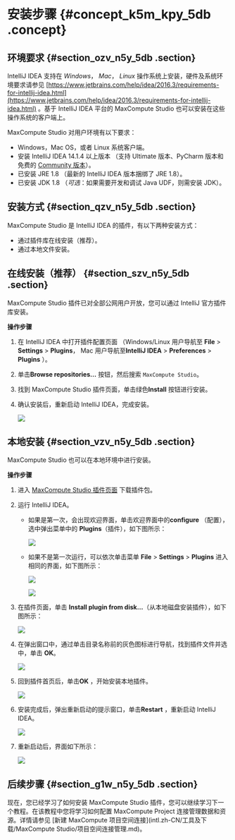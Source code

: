 # 安装步骤 {#concept_k5m_kpy_5db .concept}

## 环境要求 {#section_ozv_n5y_5db .section}

IntelliJ IDEA 支持在 *Windows*， *Mac*， *Linux* 操作系统上安装，硬件及系统环境要求请参见 [https://www.jetbrains.com/help/idea/2016.3/requirements-for-intellij-idea.html](https://www.jetbrains.com/help/idea/2016.3/requirements-for-intellij-idea.html) 。基于 IntelliJ IDEA 平台的 MaxCompute Studio 也可以安装在这些操作系统的客户端上。

MaxCompute Studio 对用户环境有以下要求：

-   Windows，Mac OS，或者 Linux 系统客户端。
-   安装 IntelliJ IDEA 14.1.4 以上版本 （支持 Ultimate 版本、PyCharm 版本和免费的 [Community 版本](https://www.jetbrains.com/idea/download/)）。
-   已安装 JRE 1.8 （最新的 IntelliJ IDEA 版本捆绑了 JRE 1.8）。
-   已安装 JDK 1.8 （*可选*：如果需要开发和调试 Java UDF，则需安装 JDK）。

## 安装方式 {#section_qzv_n5y_5db .section}

MaxCompute Studio 是 IntelliJ IDEA 的插件，有以下两种安装方式：

-   通过插件库在线安装（推荐）。
-   通过本地文件安装。

## 在线安装（推荐） {#section_szv_n5y_5db .section}

MaxCompute Studio 插件已对全部公网用户开放，您可以通过 IntelliJ 官方插件库安装。

**操作步骤**

1.  在 IntelliJ IDEA 中打开插件配置页面 （Windows/Linux 用户导航至 **File** \> **Settings** \> **Plugins**， Mac 用户导航至**IntelliJ IDEA** \> **Preferences** \> **Plugins** ）。
2.  单击**Browse repositories…** 按钮，然后搜索 `MaxCompute Studio`。

3.  找到 MaxCompute Studio 插件页面，单击绿色**Install** 按钮进行安装。

4.  确认安装后，重新启动 IntelliJ IDEA，完成安装。

    ![](http://static-aliyun-doc.oss-cn-hangzhou.aliyuncs.com/assets/img/12117/15329326051555_zh-CN.png)


## 本地安装 {#section_vzv_n5y_5db .section}

MaxCompute Studio 也可以在本地环境中进行安装。

**操作步骤**

1.  进入 [MaxCompute Studio 插件页面](https://plugins.jetbrains.com/plugin/9193?spm=5176.doc44555.2.1.4hXBG1) 下载插件包。

2.  运行 IntelliJ IDEA。

    -   如果是第一次，会出现欢迎界面，单击欢迎界面中的**configure** （配置），选中弹出菜单中的 **Plugins**（插件），如下图所示：

        ![](http://static-aliyun-doc.oss-cn-hangzhou.aliyuncs.com/assets/img/12117/15329326061556_zh-CN.png)

    -   如果不是第一次运行，可以依次单击菜单 **File** \> **Settings** \> **Plugins** 进入相同的界面，如下图所示：

        ![](http://static-aliyun-doc.oss-cn-hangzhou.aliyuncs.com/assets/img/12117/15329326061557_zh-CN.png)

        ![](http://static-aliyun-doc.oss-cn-hangzhou.aliyuncs.com/assets/img/12117/15329326061558_zh-CN.png)

3.  在插件页面，单击 **Install plugin from disk…**（从本地磁盘安装插件），如下图所示：

    ![](http://static-aliyun-doc.oss-cn-hangzhou.aliyuncs.com/assets/img/12117/15329326061559_zh-CN.png)

4.  在弹出窗口中，通过单击目录名称前的灰色图标进行导航，找到插件文件并选中，单击 **OK**。

    ![](http://static-aliyun-doc.oss-cn-hangzhou.aliyuncs.com/assets/img/12117/15329326061561_zh-CN.png)

5.  回到插件首页后，单击**OK** ，开始安装本地插件。

    ![](http://static-aliyun-doc.oss-cn-hangzhou.aliyuncs.com/assets/img/12117/15329326061562_zh-CN.png)

6.  安装完成后，弹出重新启动的提示窗口，单击**Restart** ，重新启动 IntelliJ IDEA。

    ![](http://static-aliyun-doc.oss-cn-hangzhou.aliyuncs.com/assets/img/12117/15329326061563_zh-CN.png)

7.  重新启动后，界面如下所示：

    ![](http://static-aliyun-doc.oss-cn-hangzhou.aliyuncs.com/assets/img/12117/15329326061564_zh-CN.png)


## 后续步骤 {#section_g1w_n5y_5db .section}

现在，您已经学习了如何安装 MaxCompute Studio 插件，您可以继续学习下一个教程。在该教程中您将学习如何配置 MaxCompute Project 连接管理数据和资源。详情请参见 [新建 MaxCompute 项目空间连接](intl.zh-CN/工具及下载/MaxCompute Studio/项目空间连接管理.md)。

